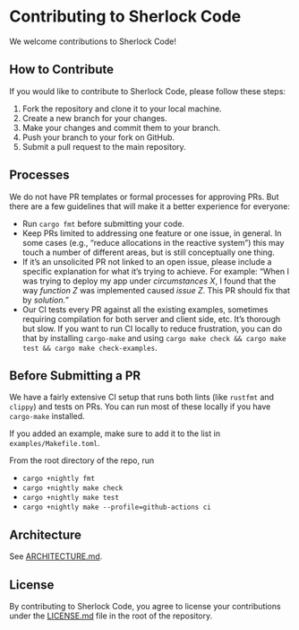 # Contributing to Sherlock Code

We welcome contributions to Sherlock Code!

## How to Contribute

If you would like to contribute to Sherlock Code, please follow these steps:

1. Fork the repository and clone it to your local machine.
2. Create a new branch for your changes.
3. Make your changes and commit them to your branch.
4. Push your branch to your fork on GitHub.
5. Submit a pull request to the main repository.

## Processes

We do not have PR templates or formal processes for approving PRs. But there
are a few guidelines that will make it a better experience for everyone:

- Run `cargo fmt` before submitting your code.
- Keep PRs limited to addressing one feature or one issue, in general. In some
  cases (e.g., “reduce allocations in the reactive system”) this may touch a number
  of different areas, but is still conceptually one thing.
- If it’s an unsolicited PR not linked to an open issue, please include a
  specific explanation for what it’s trying to achieve. For example: “When I
  was trying to deploy my app under _circumstances X_, I found that the way
  _function Z_ was implemented caused _issue Z_. This PR should fix that by
  _solution._”
- Our CI tests every PR against all the existing examples, sometimes requiring
  compilation for both server and client side, etc. It’s thorough but slow. If
  you want to run CI locally to reduce frustration, you can do that by installing
  `cargo-make` and using `cargo make check && cargo make test && cargo make
check-examples`.

## Before Submitting a PR

We have a fairly extensive CI setup that runs both lints (like `rustfmt` and `clippy`)
and tests on PRs. You can run most of these locally if you have `cargo-make` installed.

If you added an example, make sure to add it to the list in `examples/Makefile.toml`.

From the root directory of the repo, run
- `cargo +nightly fmt`
- `cargo +nightly make check`
- `cargo +nightly make test`
- `cargo +nightly make --profile=github-actions ci`

## Architecture

See [ARCHITECTURE.md](./ARCHITECTURE.md).

## License

By contributing to Sherlock Code, you agree to license your contributions under
the [LICENSE.md](./LICENSE) file in the root of the repository.
